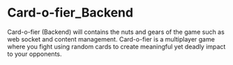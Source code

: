 # Card-o-fier_Backend
Card-o-fier (Backend) will contains the nuts and gears of the game such as web socket and content management. Card-o-fier is a multiplayer game where you fight using random cards to create meaningful yet deadly impact to your opponents.
